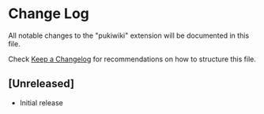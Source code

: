 # Change Log

All notable changes to the "pukiwiki" extension will be documented in this file.

Check [Keep a Changelog](http://keepachangelog.com/) for recommendations on how to structure this file.

## [Unreleased]

- Initial release